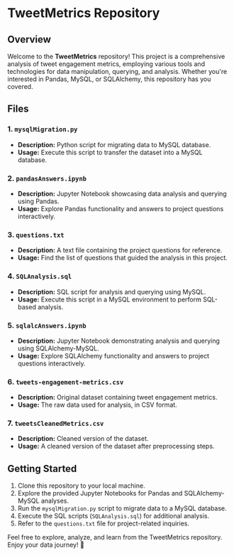 # TweetMetrics Repository

## Overview

Welcome to the **TweetMetrics** repository! This project is a comprehensive analysis of tweet engagement metrics, employing various tools and technologies for data manipulation, querying, and analysis. Whether you're interested in Pandas, MySQL, or SQLAlchemy, this repository has you covered.

## Files

### 1. `mysqlMigration.py`

- **Description:** Python script for migrating data to MySQL database.
- **Usage:** Execute this script to transfer the dataset into a MySQL database.

### 2. `pandasAnswers.ipynb`

- **Description:** Jupyter Notebook showcasing data analysis and querying using Pandas.
- **Usage:** Explore Pandas functionality and answers to project questions interactively.

### 3. `questions.txt`

- **Description:** A text file containing the project questions for reference.
- **Usage:** Find the list of questions that guided the analysis in this project.

### 4. `SQLAnalysis.sql`

- **Description:** SQL script for analysis and querying using MySQL.
- **Usage:** Execute this script in a MySQL environment to perform SQL-based analysis.

### 5. `sqlalcAnswers.ipynb`

- **Description:** Jupyter Notebook demonstrating analysis and querying using SQLAlchemy-MySQL.
- **Usage:** Explore SQLAlchemy functionality and answers to project questions interactively.

### 6. `tweets-engagement-metrics.csv`

- **Description:** Original dataset containing tweet engagement metrics.
- **Usage:** The raw data used for analysis, in CSV format.

### 7. `tweetsCleanedMetrics.csv`

- **Description:** Cleaned version of the dataset.
- **Usage:** A cleaned version of the dataset after preprocessing steps.

## Getting Started

1. Clone this repository to your local machine.
2. Explore the provided Jupyter Notebooks for Pandas and SQLAlchemy-MySQL analyses.
3. Run the `mysqlMigration.py` script to migrate data to a MySQL database.
4. Execute the SQL scripts (`SQLAnalysis.sql`) for additional analysis.
5. Refer to the `questions.txt` file for project-related inquiries.

Feel free to explore, analyze, and learn from the TweetMetrics repository. Enjoy your data journey! 🚀